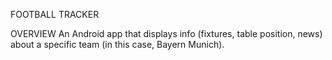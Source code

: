FOOTBALL TRACKER

OVERVIEW
An Android app that displays info (fixtures, table position, news) about a specific team (in this case, Bayern Munich).
